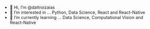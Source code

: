 - 👋 Hi, I’m @daltroizaias
- 👀 I’m interested in ... Python, Data Science, React and React-Native 
- 🌱 I’m currently learning ... Data Science, Computational Vision and React-Native

<!---
daltroizaias/daltroizaias is a ✨ special ✨ repository because its `README.md` (this file) appears on your GitHub profile.
You can click the Preview link to take a look at your changes.
--->
